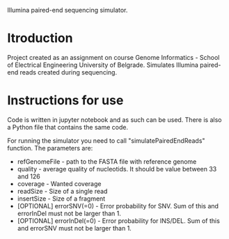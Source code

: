 Illumina paired-end sequencing simulator.

Itroduction
============
Project created as an assignment on course Genome Informatics - School of Electrical Engineering University of Belgrade.
Simulates Illumina paired-end reads created during sequencing.

Instructions for use
=====================
Code is written in jupyter notebook and as such can be used. There is also a Python file that contains the same code.

For running the simulator you need to call "simulatePairedEndReads" function. The parameters are:
- refGenomeFile - path to the FASTA file with reference genome
- quality - average quality of nucleotids. It should be value between 33 and 126
- coverage - Wanted coverage
- readSize - Size of a single read
- insertSize - Size of a fragment
- [OPTIONAL] errorSNV(=0) - Error probability for SNV. Sum of this and errorInDel must not be larger than 1.
- [OPTIONAL] errorInDel(=0) - Error probability for INS/DEL. Sum of this and errorSNV must not be larger than 1.
